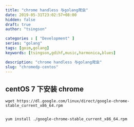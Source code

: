 ```yaml
---
title: "chrome handless 与golang爬虫"
date: 2019-05-31T23:02:57+08:00
hidden: false
draft: true
author: "tsingson"

categories : [ "Development" ]
series: "golang"
tags: [goim,golang]
keywords: [tsingson,gdihf,music,harmonica,blues]

description: "chrome handless 与golang爬虫"
slug: "chromedp-centos"
---
```





## centOS 7 下安装  chrome 

```
wget https://dl.google.com/linux/direct/google-chrome-stable_current_x86_64.rpm


yum install ./google-chrome-stable_current_x86_64.rpm 

```

